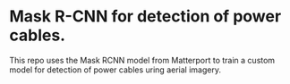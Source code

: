 # Mask R-CNN for detection of power cables.

This repo uses the Mask RCNN model from Matterport to train a custom model for detection of power cables uring aerial imagery.
